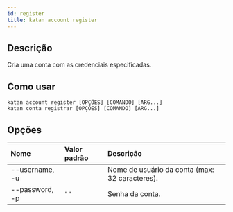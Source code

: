 ```yaml
---
id: register
title: katan account register
---
```


## Descrição
Cria uma conta com as credenciais especificadas.

## Como usar
```console
katan account register [OPÇÕES] [COMANDO] [ARG...]
katan conta registrar [OPÇÕES] [COMANDO] [ARG...]
```

## Opções
| Nome           | Valor padrão  | Descrição                                      |
| :------------- | :------------ | :--------------------------------------------- |
| --username, -u |               | Nome de usuário da conta (max: 32 caracteres). |
| --password, -p | `""`          | Senha da conta.                                |

